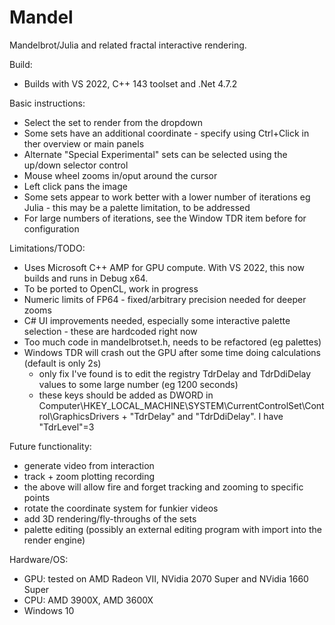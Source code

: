 # Mandel
Mandelbrot/Julia and related fractal interactive rendering.

Build:
- Builds with VS 2022, C++ 143 toolset and .Net 4.7.2

Basic instructions:
- Select the set to render from the dropdown
- Some sets have an additional coordinate - specify using Ctrl+Click in ther overview or main panels
- Alternate "Special Experimental" sets can be selected using the up/down selector control
- Mouse wheel zooms in/oput around the cursor
- Left click pans the image
- Some sets appear to work better with a lower number of iterations eg Julia - this may be a palette limitation, to be addressed
- For large numbers of iterations, see the Window TDR item before for configuration

Limitations/TODO:
- Uses Microsoft C++ AMP for GPU compute.  With VS 2022, this now builds and runs in Debug x64.
- To be ported to OpenCL, work in progress
- Numeric limits of FP64 - fixed/arbitrary precision needed for deeper zooms
- C# UI improvements needed, especially some interactive palette selection - these are hardcoded right now
- Too much code in mandelbrotset.h, needs to be refactored (eg palettes)
- Windows TDR will crash out the GPU after some time doing calculations (default is only 2s)
  - only fix I've found is to edit the registry TdrDelay and TdrDdiDelay values to some large number (eg 1200 seconds)
  - these keys should be added as DWORD in Computer\HKEY_LOCAL_MACHINE\SYSTEM\CurrentControlSet\Control\GraphicsDrivers + "TdrDelay" and "TdrDdiDelay".  I have "TdrLevel"=3

Future functionality:
- generate video from interaction
- track + zoom plotting recording
- the above will allow fire and forget tracking and zooming to specific points
- rotate the coordinate system for funkier videos
- add 3D rendering/fly-throughs of the sets
- palette editing (possibly an external editing program with import into the render engine)

Hardware/OS:
- GPU: tested on AMD Radeon VII, NVidia 2070 Super and NVidia 1660 Super
- CPU: AMD 3900X, AMD 3600X
- Windows 10

